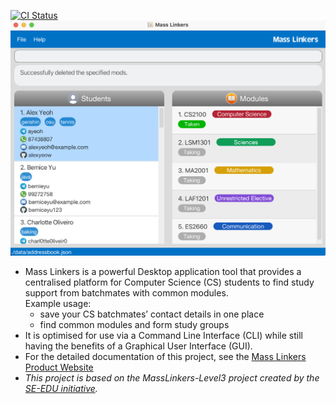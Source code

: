[![CI Status](https://github.com/AY2223S1-CS2103T-T11-4/tp/workflows/Java%20CI/badge.svg)](https://github.com/AY2223S1-CS2103T-T11-4/tp/actions)
![](docs/images/Ui.png)

* Mass Linkers is a powerful Desktop application tool that provides a centralised platform for Computer Science (CS) students to find study support from batchmates with common modules.<br>
  Example usage:
  * save your CS batchmates’ contact details in one place
  * find common modules and form study groups
* It is optimised for use via a Command Line Interface (CLI) while still having the benefits of a Graphical User Interface (GUI).
* For the detailed documentation of this project, see the [Mass Linkers Product Website](https://ay2223s1-cs2103t-t11-4.github.io/tp/)
* _This project is based on the MassLinkers-Level3 project created by the [SE-EDU initiative](https://se-education.org)._
